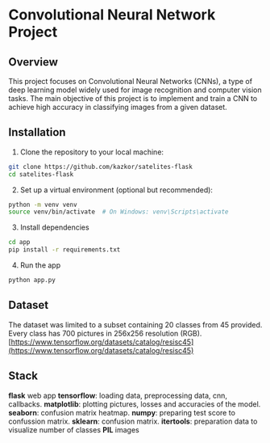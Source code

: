 # Convolutional Neural Network Project

## Overview

This project focuses on Convolutional Neural Networks (CNNs), a type of deep learning model widely used for image recognition and computer vision tasks. The main objective of this project is to implement and train a CNN to achieve high accuracy in classifying images from a given dataset.

## Installation

1. Clone the repository to your local machine:

```bash
git clone https://github.com/kazkor/satelites-flask
cd satelites-flask
```

2. Set up a virtual environment (optional but recommended):

```bash
python -m venv venv
source venv/bin/activate  # On Windows: venv\Scripts\activate
```

3. Install dependencies

```bash
cd app
pip install -r requirements.txt
```

4. Run the app
```bash
python app.py
```

## Dataset

The dataset was limited to a subset containing 20 classes from 45 provided. Every class has 700 pictures in 256x256 resolution (RGB). [https://www.tensorflow.org/datasets/catalog/resisc45](https://www.tensorflow.org/datasets/catalog/resisc45)

## Stack

**flask** web app
**tensorflow**: loading data, preprocessing data, cnn, callbacks.
**matplotlib**: plotting pictures, losses and accuracies of the model.
**seaborn**: confusion matrix heatmap.
**numpy**: preparing test score to confussion matrix.
**sklearn**: confusion matrix.
**itertools**: preparation data to visualize number of classes
**PIL** images